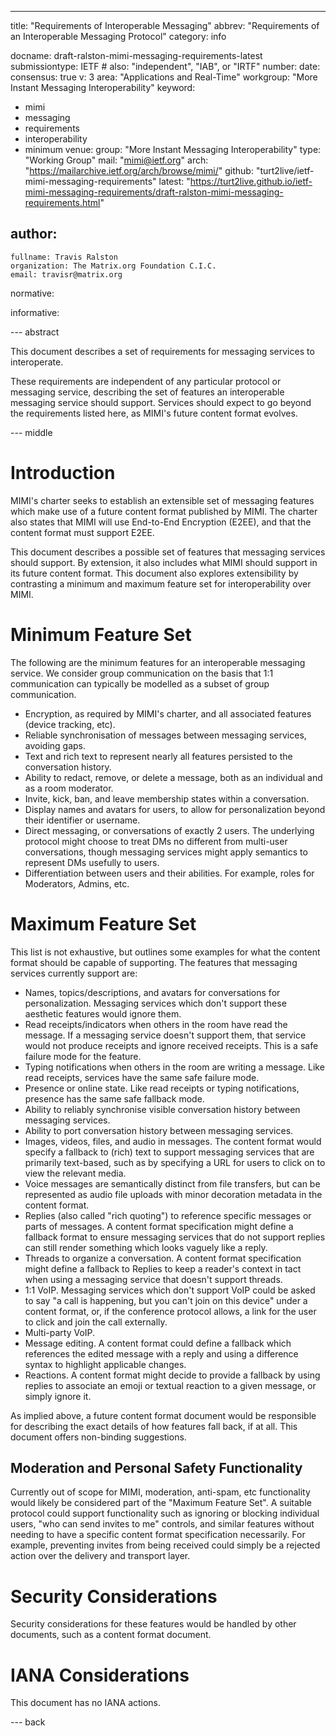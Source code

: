 ---
title: "Requirements of Interoperable Messaging"
abbrev: "Requirements of an Interoperable Messaging Protocol"
category: info

docname: draft-ralston-mimi-messaging-requirements-latest
submissiontype: IETF  # also: "independent", "IAB", or "IRTF"
number:
date:
consensus: true
v: 3
area: "Applications and Real-Time"
workgroup: "More Instant Messaging Interoperability"
keyword:
 - mimi
 - messaging
 - requirements
 - interoperability
 - minimum
venue:
  group: "More Instant Messaging Interoperability"
  type: "Working Group"
  mail: "mimi@ietf.org"
  arch: "https://mailarchive.ietf.org/arch/browse/mimi/"
  github: "turt2live/ietf-mimi-messaging-requirements"
  latest: "https://turt2live.github.io/ietf-mimi-messaging-requirements/draft-ralston-mimi-messaging-requirements.html"

author:
 -
    fullname: Travis Ralston
    organization: The Matrix.org Foundation C.I.C.
    email: travisr@matrix.org

normative:

informative:


--- abstract

This document describes a set of requirements for messaging services to interoperate.

These requirements are independent of any particular protocol or messaging service,
describing the set of features an interoperable messaging service should support.
Services should expect to go beyond the requirements listed here, as MIMI's future
content format evolves.

--- middle

# Introduction

MIMI's charter seeks to establish an extensible set of messaging features which make
use of a future content format published by MIMI. The charter also states that MIMI will
use End-to-End Encryption (E2EE), and that the content format must support E2EE.

This document describes a possible set of features that messaging services should support.
By extension, it also includes what MIMI should support in its future content format.
This document also explores extensibility by contrasting a minimum and maximum feature
set for interoperability over MIMI.

# Minimum Feature Set

The following are the minimum features for an interoperable messaging service. We consider
group communication on the basis that 1:1 communication can typically be modelled as a subset of
group communication.

* Encryption, as required by MIMI's charter, and all associated features (device tracking, etc).
* Reliable synchronisation of messages between messaging services, avoiding gaps.
* Text and rich text to represent nearly all features persisted to the conversation history.
* Ability to redact, remove, or delete a message, both as an individual and as a room moderator.
* Invite, kick, ban, and leave membership states within a conversation.
* Display names and avatars for users, to allow for personalization beyond their identifier or
  username.
* Direct messaging, or conversations of exactly 2 users. The underlying protocol might choose
  to treat DMs no different from multi-user conversations, though messaging services might
  apply semantics to represent DMs usefully to users.
* Differentiation between users and their abilities. For example, roles for Moderators, Admins,
  etc.

# Maximum Feature Set

This list is not exhaustive, but outlines some examples for what the content format should be
capable of supporting. The features that messaging services currently support are:

* Names, topics/descriptions, and avatars for conversations for personalization. Messaging
  services which don't support these aesthetic features would ignore them.
* Read receipts/indicators when others in the room have read the message. If a messaging service
  doesn't support them, that service would not produce receipts and ignore received receipts.
  This is a safe failure mode for the feature.
* Typing notifications when others in the room are writing a message. Like read receipts, services
  have the same safe failure mode.
* Presence or online state. Like read receipts or typing notifications, presence has the same safe
  fallback mode.
* Ability to reliably synchronise visible conversation history between messaging services.
* Ability to port conversation history between messaging services.
* Images, videos, files, and audio in messages. The content format would specify a fallback to
  (rich) text to support messaging services that are primarily text-based, such as by specifying
  a URL for users to click on to view the relevant media.
* Voice messages are semantically distinct from file transfers, but can be represented as
  audio file uploads with minor decoration metadata in the content format.
* Replies (also called "rich quoting") to reference specific messages or parts of messages. A
  content format specification might define a fallback format to ensure messaging services that
  do not support replies can still render something which looks vaguely like a reply.
* Threads to organize a conversation. A content format specification might define a fallback
  to Replies to keep a reader's context in tact when using a messaging service that doesn't
  support threads.
* 1:1 VoIP. Messaging services which don't support VoIP could be asked to say "a call is happening,
  but you can't join on this device" under a content format, or, if the conference protocol
  allows, a link for the user to click and join the call externally.
* Multi-party VoIP.
* Message editing. A content format could define a fallback which references the edited message
  with a reply and using a difference syntax to highlight applicable changes.
* Reactions. A content format might decide to provide a fallback by using replies to associate an
  emoji or textual reaction to a given message, or simply ignore it.

As implied above, a future content format document would be responsible for describing the exact
details of how features fall back, if at all. This document offers non-binding suggestions.

## Moderation and Personal Safety Functionality

Currently out of scope for MIMI, moderation, anti-spam, etc functionality would likely be considered
part of the "Maximum Feature Set". A suitable protocol could support functionality such as ignoring
or blocking individual users, "who can send invites to me" controls, and similar features without
needing to have a specific content format specification necessarily. For example, preventing invites
from being received could simply be a rejected action over the delivery and transport layer.

# Security Considerations

Security considerations for these features would be handled by other documents, such as a content
format document.

# IANA Considerations

This document has no IANA actions.


--- back
